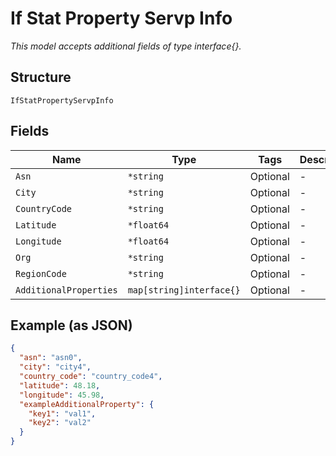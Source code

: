 
# If Stat Property Servp Info

*This model accepts additional fields of type interface{}.*

## Structure

`IfStatPropertyServpInfo`

## Fields

| Name | Type | Tags | Description |
|  --- | --- | --- | --- |
| `Asn` | `*string` | Optional | - |
| `City` | `*string` | Optional | - |
| `CountryCode` | `*string` | Optional | - |
| `Latitude` | `*float64` | Optional | - |
| `Longitude` | `*float64` | Optional | - |
| `Org` | `*string` | Optional | - |
| `RegionCode` | `*string` | Optional | - |
| `AdditionalProperties` | `map[string]interface{}` | Optional | - |

## Example (as JSON)

```json
{
  "asn": "asn0",
  "city": "city4",
  "country_code": "country_code4",
  "latitude": 48.18,
  "longitude": 45.98,
  "exampleAdditionalProperty": {
    "key1": "val1",
    "key2": "val2"
  }
}
```

